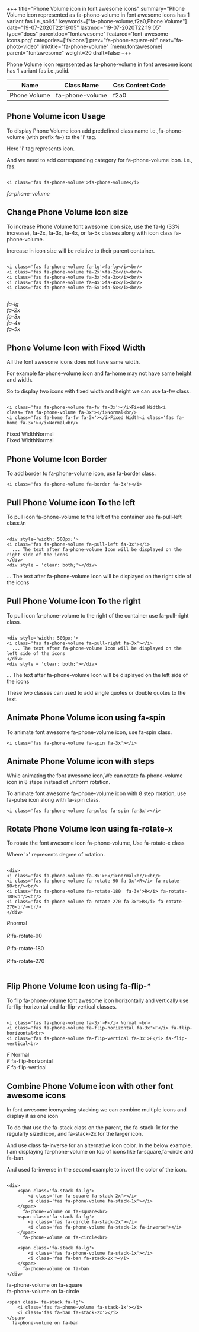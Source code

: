 +++
title="Phone Volume icon in font awesome icons"
summary="Phone Volume icon represented as fa-phone-volume in font awesome icons has 1 variant fas i.e.,solid."
keywords=["fa-phone-volume,f2a0,Phone Volume"]
date="19-07-2020T22:19:05"
lastmod="19-07-2020T22:19:05"
type="docs"
parentdoc="fontawesome"
featured='font-awesome-icons.png'
categories=['faicons']
prev="fa-phone-square-alt"
next="fa-photo-video"
linktitle="fa-phone-volume"
[menu.fontawesome]
parent="fontawesome"
weight=20
draft=false
+++


Phone Volume icon represented as fa-phone-volume in font awesome icons has 1 variant fas i.e.,solid.

<div class='table-responsive'><table class='table'><thead><tr><th>Name</th><th>Class Name</th><th>Css Content Code</th></tr></thead><tbody><tr><td>Phone Volume</td><td>fa-phone-volume</td><td>f2a0</td></tr></tbody></table></div>



## Phone Volume icon Usage

To display Phone Volume icon add predefined class name i.e.,fa-phone-volume (with prefix fa-) to the 'i' tag.

Here 'i' tag represents icon.

And we need to add corresponding category for fa-phone-volume icon. i.e., fas.


```

<i class='fas fa-phone-volume'>fa-phone-volume</i>
```

<i class='fas fa-phone-volume'>fa-phone-volume</i>




## Change Phone Volume icon size
To increase Phone Volume font awesome icon size, use the fa-lg (33% increase), fa-2x, fa-3x, fa-4x, or fa-5x classes along with icon class fa-phone-volume.

Increase in icon size will be relative to their parent container. 

```

<i class='fas fa-phone-volume fa-lg'>fa-lg</i><br/>
<i class='fas fa-phone-volume fa-2x'>fa-2x</i><br/>
<i class='fas fa-phone-volume fa-3x'>fa-3x</i><br/>
<i class='fas fa-phone-volume fa-4x'>fa-4x</i><br/>
<i class='fas fa-phone-volume fa-5x'>fa-5x</i><br/>
            
```

<i class='fas fa-phone-volume fa-lg'>fa-lg</i><br/>
<i class='fas fa-phone-volume fa-2x'>fa-2x</i><br/>
<i class='fas fa-phone-volume fa-3x'>fa-3x</i><br/>
<i class='fas fa-phone-volume fa-4x'>fa-4x</i><br/>
<i class='fas fa-phone-volume fa-5x'>fa-5x</i><br/>
            



## Phone Volume Icon with Fixed Width 

All the font awesome icons does not have same width.

For example fa-phone-volume icon and fa-home may not have same height and width.

So to display two icons with fixed width and height we can use fa-fw class.


```

<i class='fas fa-phone-volume fa-fw fa-3x'></i>Fixed Width<i class='fas fa-phone-volume fa-3x'></i>Normal<br/>
<i class='fas fa-home fa-fw fa-3x'></i>Fixed Width<i class='fas fa-home fa-3x'></i>Normal<br/>
```

<i class='fas fa-phone-volume fa-fw fa-3x'></i>Fixed Width<i class='fas fa-phone-volume fa-3x'></i>Normal<br/>
<i class='fas fa-home fa-fw fa-3x'></i>Fixed Width<i class='fas fa-home fa-3x'></i>Normal<br/>



## Phone Volume Icon Border 

To add border to fa-phone-volume icon, use fa-border class.


```
<i class='fas fa-phone-volume fa-border fa-3x'></i>

```
<i class='fas fa-phone-volume fa-border fa-3x'></i>





## Pull Phone Volume icon To the left

To pull icon fa-phone-volume to the left of the container use fa-pull-left class.\n

```

<div style='width: 500px;'>
<i class='fas fa-phone-volume fa-pull-left fa-3x'></i>
  ... The text after fa-phone-volume Icon will be displayed on the right side of the icons
</div>
<div style = 'clear: both;'></div>
```

<div style='width: 500px;'>
<i class='fas fa-phone-volume fa-pull-left fa-3x'></i>
  ... The text after fa-phone-volume Icon will be displayed on the right side of the icons
</div>
<div style = 'clear: both;'></div>




## Pull Phone Volume icon To the right
To pull icon fa-phone-volume to the right of the container use fa-pull-right class.

```

<div style='width: 500px;'>
<i class='fas fa-phone-volume fa-pull-right fa-3x'></i>
  ... The text after fa-phone-volume Icon will be displayed on the left side of the icons
</div>
<div style = 'clear: both;'></div>
```

<div style='width: 500px;'>
<i class='fas fa-phone-volume fa-pull-right fa-3x'></i>
  ... The text after fa-phone-volume Icon will be displayed on the left side of the icons
</div>
<div style = 'clear: both;'></div>

These two classes can used to add single quotes or double quotes to the text.


## Animate Phone Volume icon using fa-spin
To animate font awesome fa-phone-volume icon, use fa-spin class.

```
<i class='fas fa-phone-volume fa-spin fa-3x'></i>
```
<i class='fas fa-phone-volume fa-spin fa-3x'></i>




## Animate Phone Volume icon with steps
While animating the font awesome icon,We can rotate fa-phone-volume icon in 8 steps instead of uniform rotation.

To animate font awesome fa-phone-volume icon with 8 step rotation, use fa-pulse icon along with fa-spin class.


```
<i class='fas fa-phone-volume fa-pulse fa-spin fa-3x'></i>

```
<i class='fas fa-phone-volume fa-pulse fa-spin fa-3x'></i>





## Rotate Phone Volume Icon using fa-rotate-x
To rotate the font awesome icon fa-phone-volume, Use fa-rotate-x class

Where 'x' represents degree of rotation.


```

<div>
<i class='fas fa-phone-volume fa-3x'>R</i>normal<br/><br/>
<i class='fas fa-phone-volume fa-rotate-90 fa-3x'>R</i> fa-rotate-90<br/><br/> 
<i class='fas fa-phone-volume fa-rotate-180  fa-3x'>R</i> fa-rotate-180<br/><br/> 
<i class='fas fa-phone-volume fa-rotate-270 fa-3x'>R</i> fa-rotate-270<br/><br/>
</div>
```

<div>
<i class='fas fa-phone-volume fa-3x'>R</i>normal<br/><br/>
<i class='fas fa-phone-volume fa-rotate-90 fa-3x'>R</i> fa-rotate-90<br/><br/> 
<i class='fas fa-phone-volume fa-rotate-180  fa-3x'>R</i> fa-rotate-180<br/><br/> 
<i class='fas fa-phone-volume fa-rotate-270 fa-3x'>R</i> fa-rotate-270<br/><br/>
</div>




## Flip Phone Volume Icon using fa-flip-*
To flip fa-phone-volume font awesome icon horizontally and vertically use fa-flip-horizontal and fa-flip-vertical classes. 

```

<i class='fas fa-phone-volume fa-3x'>F</i> Normal <br>
<i class='fas fa-phone-volume fa-flip-horizontal fa-3x'>F</i> fa-flip-horizontal<br>
<i class='fas fa-phone-volume fa-flip-vertical fa-3x'>F</i> fa-flip-vertical<br>
```

<i class='fas fa-phone-volume fa-3x'>F</i> Normal <br>
<i class='fas fa-phone-volume fa-flip-horizontal fa-3x'>F</i> fa-flip-horizontal<br>
<i class='fas fa-phone-volume fa-flip-vertical fa-3x'>F</i> fa-flip-vertical<br>




## Combine Phone Volume icon with other font awesome icons
In font awesome icons,using stacking we can combine multiple icons and display it as one icon 

To do that use the fa-stack class on the parent, the fa-stack-1x for the regularly sized icon, and fa-stack-2x for the larger icon.

And use class fa-inverse for an alternative icon color. 
In the below example, I am displaying fa-phone-volume on top of icons like fa-square,fa-circle and fa-ban.

And used fa-inverse in the second example to invert the color of the icon.

```

<div>
    <span class='fa-stack fa-lg'>
        <i class='far fa-square fa-stack-2x'></i>
        <i class='fas fa-phone-volume fa-stack-1x'></i>
    </span>
      fa-phone-volume on fa-square<br>
    <span class='fa-stack fa-lg'>
        <i class='fas fa-circle fa-stack-2x'></i>
        <i class='fas fa-phone-volume fa-stack-1x fa-inverse'></i>
    </span>
      fa-phone-volume on fa-circle<br>

    <span class='fa-stack fa-lg'>
        <i class='fas fa-phone-volume fa-stack-1x'></i>
        <i class='fas fa-ban fa-stack-2x'></i>
    </span>
      fa-phone-volume on fa-ban
</div>
```

<div>
    <span class='fa-stack fa-lg'>
        <i class='far fa-square fa-stack-2x'></i>
        <i class='fas fa-phone-volume fa-stack-1x'></i>
    </span>
      fa-phone-volume on fa-square<br>
    <span class='fa-stack fa-lg'>
        <i class='fas fa-circle fa-stack-2x'></i>
        <i class='fas fa-phone-volume fa-stack-1x fa-inverse'></i>
    </span>
      fa-phone-volume on fa-circle<br>

    <span class='fa-stack fa-lg'>
        <i class='fas fa-phone-volume fa-stack-1x'></i>
        <i class='fas fa-ban fa-stack-2x'></i>
    </span>
      fa-phone-volume on fa-ban
</div>






